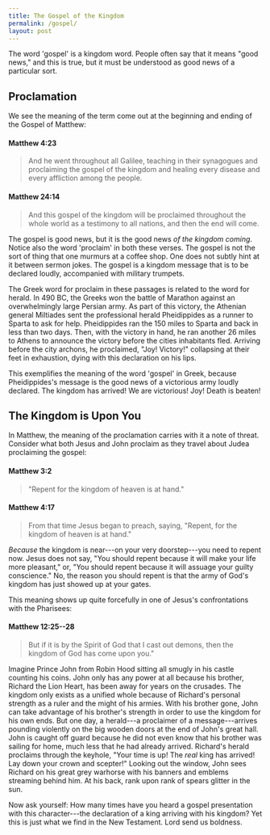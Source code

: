 ```yaml
---
title: The Gospel of the Kingdom
permalink: /gospel/
layout: post
---
```


The word 'gospel' is a kingdom word.  People often say that it means "good news," and this is true, but it must be understood as good news of a particular sort.


## Proclamation ##

We see the meaning of the term come out at the beginning and ending of the Gospel of Matthew:

#### Matthew 4:23 ####
> And he went throughout all Galilee, teaching in their
> synagogues and proclaiming the gospel of the kingdom and
> healing every disease and every affliction among the
> people.

#### Matthew 24:14 ####
> And this gospel of the kingdom will be proclaimed
> throughout the whole world as a testimony to all nations,
> and then the end will come.

The gospel is good news, but it is the good news *of the kingdom coming*.  Notice also the word 'proclaim' in both these verses.  The gospel is not the sort of thing that one murmurs at a coffee shop.  One does not subtly hint at it between sermon jokes.  The gospel is a kingdom message that is to be declared loudly, accompanied with military trumpets.

The Greek word for proclaim in these passages is related to the word for herald.  In 490 BC, the Greeks won the battle of Marathon against an overwhelmingly large Persian army.  As part of this victory, the Athenian general Miltiades sent the professional herald Pheidippides as a runner to Sparta to ask for help.  Pheidippides ran the 150 miles to Sparta and back in less than two days.  Then, with the victory in hand, he ran another 26 miles to Athens to announce the victory before the cities inhabitants fled.  Arriving before the city archons, he proclaimed, "Joy! Victory!" collapsing at their feet in exhaustion, dying with this declaration on his lips.

This exemplifies the meaning of the word 'gospel' in Greek, because Pheidippides's message is the good news of a victorious army loudly declared.  The kingdom has arrived!  We are victorious!  Joy!  Death is beaten!


## The Kingdom is Upon You ##

In Matthew, the meaning of the proclamation carries with it a note of threat.  Consider what both Jesus and John proclaim as they travel about Judea proclaiming the gospel:

#### Matthew 3:2 ####
> "Repent for the kingdom of heaven is at hand."

#### Matthew 4:17 ####
> From that time Jesus began to preach, saying, "Repent, for
> the kingdom of heaven is at hand."

*Because* the kingdom is near---on your very doorstep---you need to repent now.  Jesus does not say, "You should repent because it will make your life more pleasant," or, "You should repent because it will assuage your guilty conscience."  No, the reason you should repent is that the army of God's kingdom has just showed up at your gates.  

This meaning shows up quite forcefully in one of Jesus's confrontations with the Pharisees:

#### Matthew 12:25--28 ####
> But if it is by the Spirit of God that I cast out demons, then
> the kingdom of God has come upon you."

Imagine Prince John from Robin Hood sitting all smugly in his castle counting his coins.  John only has any power at all because his brother, Richard the Lion Heart, has been away for years on the crusades.  The kingdom only exists as a unified whole because of Richard's personal strength as a ruler and the might of his armies.  With his brother gone, John can take advantage of his brother's strength in order to use the kingdom for his own ends.  But one day, a herald---a proclaimer of a message---arrives pounding violently on the big wooden doors at the end of John's great hall.  John is caught off guard because he did not even know that his brother was sailing for home, much less that he had already arrived.  Richard's herald proclaims through the keyhole, "Your time is up!  The *real* king has arrived!  Lay down your crown and scepter!"  Looking out the window, John sees Richard on his great grey warhorse with his banners and emblems streaming behind him.  At his back, rank upon rank of spears glitter in the sun.

Now ask yourself: How many times have you heard a gospel presentation with this character---the declaration of a king arriving with his kingdom?  Yet this is just what we find in the New Testament.  Lord send us boldness.




